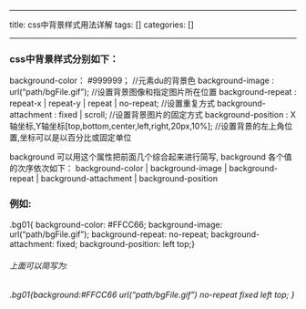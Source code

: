 
--- 
title:  css中背景样式用法详解 
tags: []
categories: [] 

---
### css中背景样式分别如下：

background-color： #999999； //元素du的背景色 background-image : url(“path/bgFile.gif”); //设置背景图像和指定图片所在位置 background-repeat : repeat-x | repeat-y | repeat | no-repeat; //设置重复方式 background-attachment : fixed | scroll; //设置背景图片的固定方式 background-position : X轴坐标,Y轴坐标[top,bottom,center,left,right,20px,10%]; //设置背景的左上角位置,坐标可以是以百分比或固定单位

background 可以用这个属性把前面几个综合起来进行简写, background 各个值的次序依次如下： background-color | background-image | background-repeat | background-attachment | background-position

### 例如:

.bg01{<!-- --> background-color: #FFCC66; background-image: url(“path/bgFile.gif”); background-repeat: no-repeat; background-attachment: fixed; background-position: left top;}

###### 上面可以简写为:

###### .bg01{background:#FFCC66 url(“path/bgFile.gif”) no-repeat fixed left top; }
